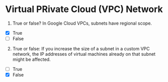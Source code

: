 # Virtual PRivate Cloud (VPC) Network
1. True or false? In Google Cloud VPCs, subnets have regional scope.

- [X] True
- [ ] False

2. True or false: If you increase the size of a subnet in a custom VPC network, the IP addresses of virtual machines already on that subnet might be affected.

- [ ] True
- [X] False
